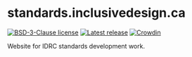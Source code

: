 # standards.inclusivedesign.ca

[![BSD-3-Clause license](https://badgen.net/github/license/inclusive-design/standards.inclusivedesign.ca)](https://github.com/inclusive-design/standards.inclusivedesign.ca/blob/main/LICENSE)
[![Latest release](https://badgen.net/github/release/inclusive-design/standards.inclusivedesign.ca)](https://github.com/inclusive-design/standards.inclusivedesign.ca/releases/latest)
[![Crowdin](https://badges.crowdin.net/inclusive-standards/localized.svg)](https://crowdin.com/project/inclusive-standards)

Website for IDRC standards development work.
